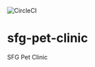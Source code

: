 ![CircleCI](https://circleci.com/gh/OllG/sfg-pet-clinic.svg?style=svg)

# sfg-pet-clinic

SFG Pet Clinic


